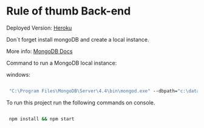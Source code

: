 # Rule of thumb Back-end

Deployed Version: [Heroku](https://prod-rot-api.herokuapp.com/api/person)

Don´t forget install mongoDB and create a local instance.

More info: [MongoDB Docs](https://docs.mongodb.com/manual/tutorial/install-mongodb-on-windows/)

Command to run a MongoDB local instance:

windows:

```cmd

 "C:\Program Files\MongoDB\Server\4.4\bin\mongod.exe" --dbpath="c:\data\db"
```

To run this project run the following commands on console.

```bash

 npm install && npm start
```
